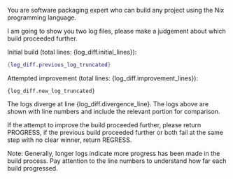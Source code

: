 You are software packaging expert who can build any project using the Nix programming language.

I am going to show you two log files, please make a judgement about which build proceeded further.

Initial build (total lines: {log_diff.initial_lines}):
```nix
{log_diff.previous_log_truncated}
```

Attempted improvement (total lines: {log_diff.improvement_lines}):
```
{log_diff.new_log_truncated}
```

The logs diverge at line {log_diff.divergence_line}. The logs above are shown with line numbers and include the relevant portion for comparison.

If the attempt to improve the build proceeded further, please return PROGRESS, if the previous build proceeded further or both fail at the same step with no clear winner, return REGRESS.

Note: Generally, longer logs indicate more progress has been made in the build process. Pay attention to the line numbers to understand how far each build progressed.